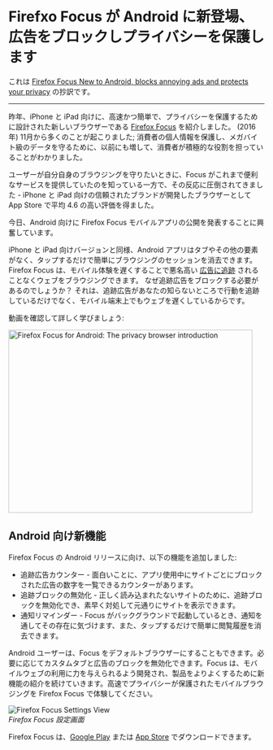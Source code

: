 # Firefxo Focus が Android に新登場、広告をブロックしプライバシーを保護します
これは [Firefox Focus New to Android, blocks annoying ads and protects your privacy](https://blog.mozilla.org/blog/2017/06/20/firefox-focus-new-to-android-blocks-annoying-ads-and-protects-your-privacy/) の抄訳です。
- - -

昨年、iPhone と iPad 向けに、高速かつ簡単で、プライバシーを保護するために設計された新しいブラウザーである [Firefox Focus](https://blog.mozilla.org/blog/2016/11/17/introducing-firefox-focus-a-free-fast-and-easy-to-use-private-browser-for-ios/) を紹介しました。
(2016 年) 11月から多くのことが起こりました; 消費者の個人情報を保護し、メガバイト級のデータを守るために、以前にも増して、消費者が積極的な役割を担っていることがわかりました。

ユーザーが自分自身のブラウジングを守りたいときに、Focus がこれまで便利なサービスを提供していたのを知っている一方で、その反応に圧倒されてきました - iPhone と iPad 向けの信頼されたブランドが開発したブラウザーとして App Store で平均 4.6 の高い評価を得ました。

今日、Android 向けに Firefox Focus モバイルアプリの公開を発表することに興奮しています。

iPhone と iPad 向けバージョンと同様、Android アプリはタブやその他の要素がなく、タップするだけで簡単にブラウジングのセッションを消去できます。
Firefox Focus は、モバイル体験を遅くすることで悪名高い [広告に追跡](https://www.mozilla.org/ja/teach/smarton/tracking/) されることなくウェブをブラウジングできます。
なぜ追跡広告をブロックする必要があるのでしょうか？
それは、追跡広告があなたの知らないところで行動を追跡しているだけでなく、モバイル端末上でもウェブを遅くしているからです。

動画を確認して詳しく学びましょう:

<a href="http://www.youtube.com/watch?feature=player_embedded&v=NZOpi7w7RMM
" target="_blank"><img src="http://img.youtube.com/vi/NZOpi7w7RMM/0.jpg" 
alt="Firefox Focus for Android: The privacy browser introduction" width="480" height="360" border="0" /></a>

## Android 向け新機能
Firefox Focus の Android リリースに向け、以下の機能を追加しました:
- 追跡広告カウンター - 面白いことに、アプリ使用中にサイトごとにブロックされた広告の数字を一覧できるカウンターがあります。
- 追跡ブロックの無効化 - 正しく読み込まれたないサイトのために、追跡ブロックを無効化でき、素早く対処して元通りにサイトを表示できます。
- 通知リマインダー - Focus がバックグラウンドで起動しているとき、通知を通してその存在に気づけます、また、タップするだけで簡単に閲覧履歴を消去できます。

Android ユーザーは、Focus をデフォルトブラウザーにすることもできます。必要に応じてカスタムタブと広告のブロックを無効化できます。Focus は、モバイルウェブの利用に力を与えられるよう開発され、製品をよりよくするために新機能の紹介を続けていきます。高速でプライバシーが保護されたモバイルブラウジングを Firefox Focus で体験してください。

![Firefox Focus Settings View](https://blog.mozilla.org/wp-content/uploads/2017/06/Settings_View_Top_EN_us-300x533.png)<br>
_Firefox Focus 設定画面_

Firefox Focus は、[Google Play](https://app.adjust.com/b8s7qo?campaign=moz_blog&adgroup=blog&creative=focus_android) または [App Store](https://itunes.apple.com/app/id1055677337?mt=8) でダウンロードできます。
